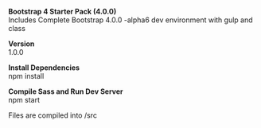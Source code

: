 <strong>Bootstrap 4 Starter Pack (4.0.0)</strong><br>
Includes Complete Bootstrap 4.0.0 -alpha6 dev environment with gulp and class<br>

<strong>Version</strong><br>
1.0.0

<strong>Install Dependencies</strong><br>
npm install

<strong>Compile Sass and Run Dev Server</strong><br>
npm start

Files are compiled into /src
